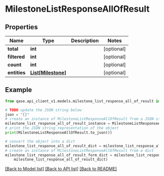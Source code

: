 # MilestoneListResponseAllOfResult


## Properties

Name | Type | Description | Notes
------------ | ------------- | ------------- | -------------
**total** | **int** |  | [optional] 
**filtered** | **int** |  | [optional] 
**count** | **int** |  | [optional] 
**entities** | [**List[Milestone]**](Milestone.md) |  | [optional] 

## Example

```python
from qase.api_client_v1.models.milestone_list_response_all_of_result import MilestoneListResponseAllOfResult

# TODO update the JSON string below
json = "{}"
# create an instance of MilestoneListResponseAllOfResult from a JSON string
milestone_list_response_all_of_result_instance = MilestoneListResponseAllOfResult.from_json(json)
# print the JSON string representation of the object
print(MilestoneListResponseAllOfResult.to_json())

# convert the object into a dict
milestone_list_response_all_of_result_dict = milestone_list_response_all_of_result_instance.to_dict()
# create an instance of MilestoneListResponseAllOfResult from a dict
milestone_list_response_all_of_result_form_dict = milestone_list_response_all_of_result.from_dict(
    milestone_list_response_all_of_result_dict)
```
[[Back to Model list]](../README.md#documentation-for-models) [[Back to API list]](../README.md#documentation-for-api-endpoints) [[Back to README]](../README.md)


